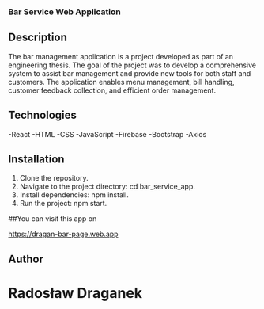 ### Bar Service Web Application

## Description

The bar management application is a project developed as part of an engineering thesis. The goal of the project was to develop a comprehensive system to assist bar management and provide new tools for both staff and customers. The application enables menu management, bill handling, customer feedback collection, and efficient order management.

## Technologies

-React
-HTML
-CSS
-JavaScript
-Firebase
-Bootstrap
-Axios

## Installation

1. Clone the repository.
2. Navigate to the project directory: cd bar_service_app.
3. Install dependencies: npm install.
4. Run the project: npm start.

##You can visit this app on

https://dragan-bar-page.web.app

## Author
# Radosław Draganek
